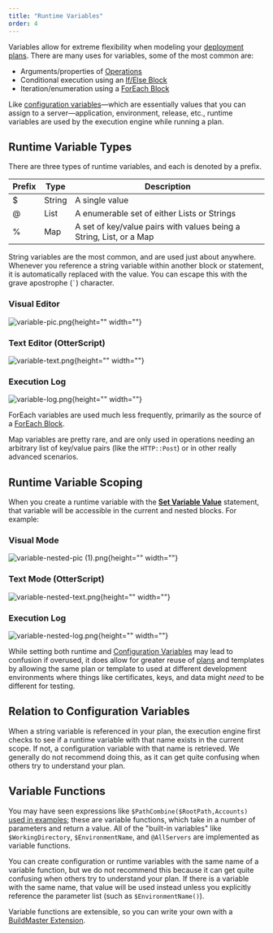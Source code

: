 ```yaml
---
title: "Runtime Variables"
order: 4
---
```


Variables allow for extreme flexibility when modeling your [deployment plans](/docs/buildmaster/deployment-continuous-delivery/buildmaster-deployment-scripts). There are many uses for variables, some of the most common are:

*   Arguments/properties of [Operations](/docs/executionengine/overview/executionengine-components-operations-functions)
*   Conditional execution using an [If/Else Block](/docs/executionengine/otterscript/statements-and-blocks/if-else)
*   Iteration/enumeration using a [ForEach Block](/docs/executionengine/otterscript/statements-and-blocks/foreach)

Like [configuration variables](/docs/buildmaster/otterscript-execution-engine/buildmaster-variables)—which are essentially values that you can assign to a server—application, environment, release, etc., runtime variables are used by the execution engine while running a plan.

Runtime Variable Types
----------------------

There are three types of runtime variables, and each is denoted by a prefix.

| Prefix | Type | Description |
| --- | --- | --- |
| $ | String | A single value |
| @ | List | A enumerable set of either Lists or Strings |
| % | Map | A set of key/value pairs with values being a String, List, or a Map |

String variables are the most common, and are used just about anywhere. Whenever you reference a string variable within another block or statement, it is automatically replaced with the value. You can escape this with the grave apostrophe (`` ` ``) character.

### Visual Editor
![variable-pic.png](/resources/docs/variable-pic%281%29.png){height="" width=""}

### Text Editor (OtterScript)
![variable-text.png](/resources/docs/variable-text.png){height="" width=""}

### Execution Log
![variable-log.png](/resources/docs/variable-log.png){height="" width=""}


ForEach variables are used much less frequently, primarily as the source of a [ForEach Block](/docs/executionengine/otterscript/statements-and-blocks/foreach).

Map variables are pretty rare, and are only used in operations needing an arbitrary list of key/value pairs (like the `HTTP::Post`) or in other really advanced scenarios.

Runtime Variable Scoping
------------------------

When you create a runtime variable with the [**Set Variable Value**](/docs/executionengine/otterscript/statements-and-blocks/other) statement, that variable will be accessible in the current and nested blocks. For example:

### Visual Mode
![variable-nested-pic \(1\).png](/resources/docs/variable-nested-pic%20%281%29.png){height="" width=""}

### Text Mode (OtterScript)
![variable-nested-text.png](/resources/docs/variable-nested-text.png){height="" width=""}

### Execution Log
![variable-nested-log.png](/resources/docs/variable-nested-log.png){height="" width=""}



While setting both runtime and [Configuration Variables](/docs/buildmaster/otterscript-execution-engine/buildmaster-variables) may lead to confusion if overused, it does allow for greater reuse of [plans](/docs/buildmaster/deployment-continuous-delivery/buildmaster-deployment-scripts) and templates by allowing the same plan or template to used at different development environments where things like certificates, keys, and data might _need_ to be different for testing.

Relation to Configuration Variables
-----------------------------------

When a string variable is referenced in your plan, the execution engine first checks to see if a runtime variable with that name exists in the current scope. If not, a configuration variable with that name is retrieved. We generally do not recommend doing this, as it can get quite confusing when others try to understand your plan.

Variable Functions
------------------

You may have seen expressions like `$PathCombine($RootPath,Accounts)` [used in examples](https://inedo.com/support/tutorials); these are variable functions, which take in a number of parameters and return a value. All of the "built-in variables" like `$WorkingDirectory`, `$EnvironmentName`, and `@AllServers` are implemented as variable functions.

You can create configuration or runtime variables with the same name of a variable function, but we do not recommend this because it can get quite confusing when others try to understand your plan. If there is a variable with the same name, that value will be used instead unless you explicitly reference the parameter list (such as `$EnvironmentName()`).

Variable functions are extensible, so you can write your own with a [BuildMaster Extension](/docs/buildmaster/reference/extensions).
